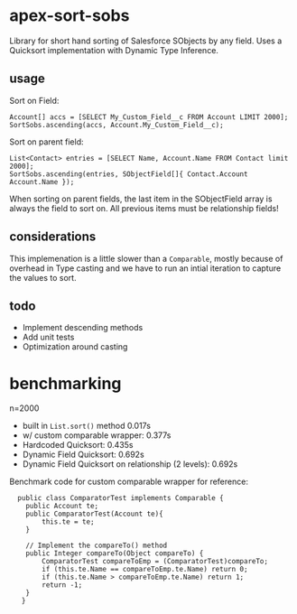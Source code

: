 # apex-sort-sobs

Library for short hand sorting of Salesforce SObjects by any field.  Uses a Quicksort implementation with Dynamic Type Inference.

## usage

Sort on Field:

    Account[] accs = [SELECT My_Custom_Field__c FROM Account LIMIT 2000];
    SortSobs.ascending(accs, Account.My_Custom_Field__c);

Sort on parent field:

    List<Contact> entries = [SELECT Name, Account.Name FROM Contact limit 2000];
    SortSobs.ascending(entries, SObjectField[]{ Contact.Account Account.Name });

When sorting on parent fields, the last item in the SObjectField array is always the field to sort on.  All previous items must be relationship fields!

## considerations

This implemenation is a little slower than a `Comparable`, mostly because of overhead in Type casting and we have to run an intial iteration to capture the values to sort.

## todo

- Implement descending methods
- Add unit tests
- Optimization around casting

# benchmarking

n=2000

- built in `List.sort()` method 0.017s
- w/ custom comparable wrapper: 0.377s
- Hardcoded Quicksort: 0.435s
- Dynamic Field Quicksort: 0.692s
- Dynamic Field Quicksort on relationship (2 levels): 0.692s


Benchmark code for custom comparable wrapper for reference:

      public class ComparatorTest implements Comparable {
        public Account te;
        public ComparatorTest(Account te){
            this.te = te;
        }

        // Implement the compareTo() method
        public Integer compareTo(Object compareTo) {
            ComparatorTest compareToEmp = (ComparatorTest)compareTo;
            if (this.te.Name == compareToEmp.te.Name) return 0;
            if (this.te.Name > compareToEmp.te.Name) return 1;
            return -1;
        }
       }
